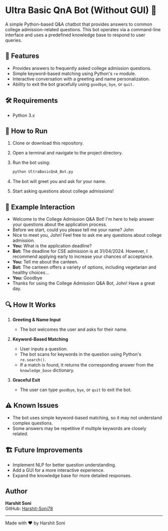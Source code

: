 # Ultra Basic QnA Bot (Without GUI) 🤖

A simple Python-based Q&A chatbot that provides answers to common college admission-related questions. This bot operates via a command-line interface and uses a predefined knowledge base to respond to user queries.

## 📌 Features

- Provides answers to frequently asked college admission questions.
- Simple keyword-based matching using Python's `re` module.
- Interactive conversation with a greeting and name personalization.
- Ability to exit the bot gracefully using `goodbye`, `bye`, or `quit`.

## 🛠 Requirements

- Python 3.x

## 🚀 How to Run

1. Clone or download this repository.
2. Open a terminal and navigate to the project directory.
3. Run the bot using:

   ```bash
   python UltraBasicQnA_Bot.py
   ```

4. The bot will greet you and ask for your name.
5. Start asking questions about college admissions!

## 📖 Example Interaction

- Welcome to the College Admission Q&A Bot! I'm here to help answer your questions about the application process.
- Before we start, could you please tell me your name? John
- Nice to meet you, John! Feel free to ask me any questions about college admission.
- **You:** What is the application deadline?
- **Bot:** The deadline for CSE admission is at 31/04/2024. However, I recommend applying early to increase your chances of acceptance.
- **You:** Tell me about the canteen.
- **Bot:** The canteen offers a variety of options, including vegetarian and healthy choices...
- **You:** Goodbye
- Thanks for using the College Admission Q&A Bot, John! Have a great day.

## 🔍 How It Works

1. **Greeting & Name Input**

   - The bot welcomes the user and asks for their name.

2. **Keyword-Based Matching**

   - User inputs a question.
   - The bot scans for keywords in the question using Python's `re.search()`.
   - If a match is found, it returns the corresponding answer from the `knowledge_base` dictionary.

3. **Graceful Exit**

   - The user can type `goodbye`, `bye`, or `quit` to exit the bot.

## ⚠ Known Issues

- The bot uses simple keyword-based matching, so it may not understand complex questions.
- Some answers may be repetitive if multiple keywords are closely related.

## 🏗 Future Improvements

- Implement NLP for better question understanding.
- Add a GUI for a more interactive experience.
- Expand the knowledge base for more detailed responses.

## Author

**Harshit Soni**  
GitHub: [Harshit-Soni78](https://github.com/Harshit-Soni78)

---
Made with ❤️ by Harshit Soni
